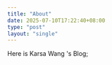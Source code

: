 ```yaml
---
title: "About"
date: 2025-07-10T17:22:40+08:00
type: "post"
layout: "single" 
---
```


Here is Karsa Wang 's Blog;

